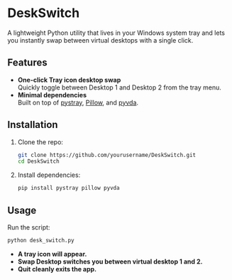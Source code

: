 # DeskSwitch

A lightweight Python utility that lives in your Windows system tray and lets you instantly swap between virtual desktops with a single click.


## Features

- **One-click Tray icon desktop swap**  
  Quickly toggle between Desktop 1 and Desktop 2 from the tray menu.
- **Minimal dependencies**  
  Built on top of [pystray](https://pypi.org/project/pystray/), [Pillow](https://pypi.org/project/Pillow/), and [pyvda](https://pypi.org/project/pyvda/).

## Installation

1. Clone the repo:
   ```bash
   git clone https://github.com/yourusername/DeskSwitch.git
   cd DeskSwitch


2. Install dependencies:
   ```bash
   pip install pystray pillow pyvda
   

## Usage
Run the script:
  ```bash
  python desk_switch.py
  ``` 
- **A tray icon will appear.**  
- **Swap Desktop switches you between virtual desktop 1 and 2.**
- **Quit cleanly exits the app.**  
